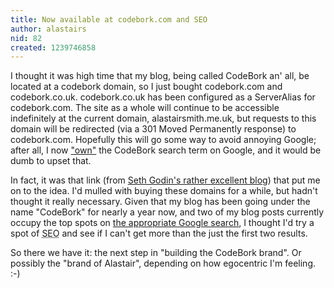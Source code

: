 ```yaml
---
title: Now available at codebork.com and SEO
author: alastairs
nid: 82
created: 1239746858
---
```

I thought it was high time that my blog, being called CodeBork an' all, be located at a codebork domain, so I just bought codebork.com and codebork.co.uk.  codebork.co.uk has been configured as a ServerAlias for codebork.com.  The site as a whole will continue to be accessible indefinitely at the current domain, alastairsmith.me.uk, but requests to this domain will be redirected (via a 301 Moved Permanently response) to codebork.com.  Hopefully this will go some way to avoid annoying Google; after all, I now <a href="http://sethgodin.typepad.com/seths_blog/2009/04/how-to-make-money-with-seo.html" title="How to make money with SEO">"own"</a> the CodeBork search term on Google, and it would be dumb to upset that.
<!--break-->
In fact, it was that link (from <a href="http://sethgodin.typepad.com/" title="Seth's Blog">Seth Godin's rather excellent blog</a>) that put me on to the idea.  I'd mulled with buying these domains for a while, but hadn't thought it really necessary.  Given that my blog has been going under the name "CodeBork" for nearly a year now, and two of my blog posts currently occupy the top spots on <a href="http://www.google.co.uk/search?q=codebork" title="Search Google for &quot;CodeBork&quot;">the appropriate Google search</a>, I thought I'd try a spot of <abbr title="Search Engine Optimisation">SEO</abbr> and see if I can't get more than the just the first two results.

So there we have it: the next step in "building the CodeBork brand".  Or possibly the "brand of Alastair", depending on how egocentric I'm feeling. :-)
